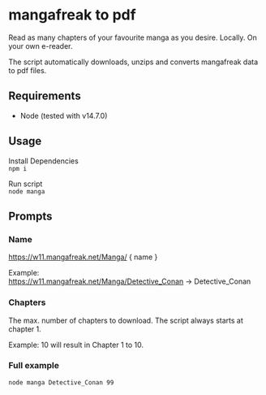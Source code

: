 # mangafreak to pdf

Read as many chapters of your favourite manga as you desire. Locally. On your own e-reader.

The script automatically downloads, unzips and converts mangafreak data to pdf files.

## Requirements

- Node (tested with v14.7.0)

## Usage

Install Dependencies
<br>
`npm i`

Run script
<br>
`node manga`

## Prompts

### Name

https://w11.mangafreak.net/Manga/ { name }

Example:
<br>
https://w11.mangafreak.net/Manga/Detective_Conan -> Detective_Conan

### Chapters

The max. number of chapters to download. The script always starts at chapter 1.

Example: 10 will result in Chapter 1 to 10.

### Full example

`node manga Detective_Conan 99`
